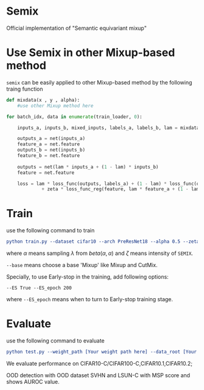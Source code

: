 # Semix

Official implementation of "Semantic equivariant mixup"



# Use Semix in other Mixup-based method

`semix` can be easily applied to other Mixup-based method by the following traing function

```python
def mixdata(x , y , alpha):
    #use other Mixup method here

for batch_idx, data in enumerate(train_loader, 0):

	inputs_a, inputs_b, mixed_inputs, labels_a, labels_b, lam = mixdata(inputs, labels, alpha) # get mixup samples

	outputs_a = net(inputs_a)
	feature_a = net.feature
	outputs_b = net(inputs_b)
	feature_b = net.feature
	
    outputs = net(lam * inputs_a + (1 - lam) * inputs_b)
	feature = net.feature

	loss = lam * loss_func(outputs, labels_a) + (1 - lam) * loss_func(outputs, labels_b) \
             + zeta * loss_func_reg(feature, lam * feature_a + (1 - lam) * feature_b) # loss_func_reg here is MSE loss

```





# Train

use the following command to train

```cmake
python train.py --dataset cifar10 --arch PreResNet18 --alpha 0.5 --zeta 0.5 --base Mixup
```

where $\alpha$ means sampling $\lambda$ from $beta(\alpha,\alpha)$ and $\zeta$ means intensity of `SEMIX`.

`--base` means choose a base 'Mixup' like Mixup and CutMix.

Specially, to use Early-stop in the training, add following options:

`--ES True --ES_epoch 200`

where `--ES_epoch` means when to turn to Early-stop training stage.

# Evaluate

use the following command to evaluate

```cmake
python test.py --weight_path [Your weight path here] --data_root [Your data root here] --arch PreResNet18
```

We evaluate performance on CIFAR10-C/CIFAR100-C,CIFAR10.1,CIFAR10.2; 

OOD detection with OOD dataset SVHN and LSUN-C with MSP score and shows AUROC value.

